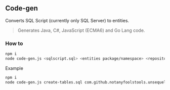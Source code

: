 ## Code-gen

Converts SQL Script (currently only SQL Server) to entities.  

> Generates Java, C#, JavaScript (ECMA6) and Go Lang code.

### How to
```sh
npm i
node code-gen.js <sqlscript.sql> <entities package/namespace> <repositories package/namespace>
```

Example
```sh
npm i
node code-gen.js create-tables.sql com.github.notanyfoolstools.unsequelizer.models com.github.notanyfoolstools.unsequelizer.repositories
```
